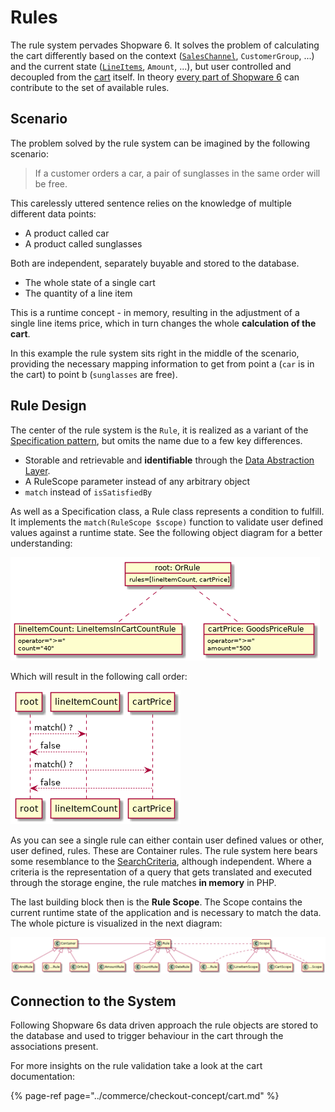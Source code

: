 # Rules

The rule system pervades Shopware 6. It solves the problem of calculating the cart differently based on the context \([`SalesChannel`](../commerce/catalog/sales-channels.md), `CustomerGroup`, ...\) and the current state \([`LineItems`](../commerce/checkout-concept/cart.md#line-items), `Amount`, ...\), but user controlled and decoupled from the [cart](../commerce/checkout-concept/cart.md) itself. In theory [every part of Shopware 6](../../resources/references/core-reference/rules-reference.md) can contribute to the set of available rules.

## Scenario

The problem solved by the rule system can be imagined by the following scenario:

> If a customer orders a car, a pair of sunglasses in the same order will be free.

This carelessly uttered sentence relies on the knowledge of multiple different data points:

* A product called car
* A product called sunglasses

Both are independent, separately buyable and stored to the database.

* The whole state of a single cart
* The quantity of a line item

This is a runtime concept - in memory, resulting in the adjustment of a single line items price, which in turn changes the whole **calculation of the cart**.

In this example the rule system sits right in the middle of the scenario, providing the necessary mapping information to get from point a \(`car` is in the cart\) to point b \(`sunglasses` are free\).

## Rule Design

The center of the rule system is the `Rule`, it is realized as a variant of the [Specification pattern](https://en.wikipedia.org/wiki/Specification_pattern), but omits the name due to a few key differences.

* Storable and retrievable and **identifiable** through the [Data Abstraction Layer](../../guides/plugins/plugins/framework/data-handling/).
* A RuleScope parameter instead of any arbitrary object
* `match` instead of `isSatisfiedBy`

As well as a Specification class, a Rule class represents a condition to fulfill. It implements the `match(RuleScope $scope)` function to validate user defined values against a runtime state. See the following object diagram for a better understanding:

![](../../.gitbook/assets/rule-objects.png)

Which will result in the following call order:

![](../../.gitbook/assets/rule-sequence.png)

As you can see a single rule can either contain user defined values or other, user defined, rules. These are Container rules. The rule system here bears some resemblance to the [SearchCriteria](../../guides/plugins/plugins/framework/data-handling/reading-data.md#Filtering), although independent. Where a criteria is the representation of a query that gets translated and executed through the storage engine, the rule matches **in memory** in PHP.

The last building block then is the **Rule Scope**. The Scope contains the current runtime state of the application and is necessary to match the data. The whole picture is visualized in the next diagram:

![](../../.gitbook/assets/rule-classes.png)

## Connection to the System

Following Shopware 6s data driven approach the rule objects are stored to the database and used to trigger behaviour in the cart through the associations present.

For more insights on the rule validation take a look at the cart documentation:

{% page-ref page="../commerce/checkout-concept/cart.md" %}

